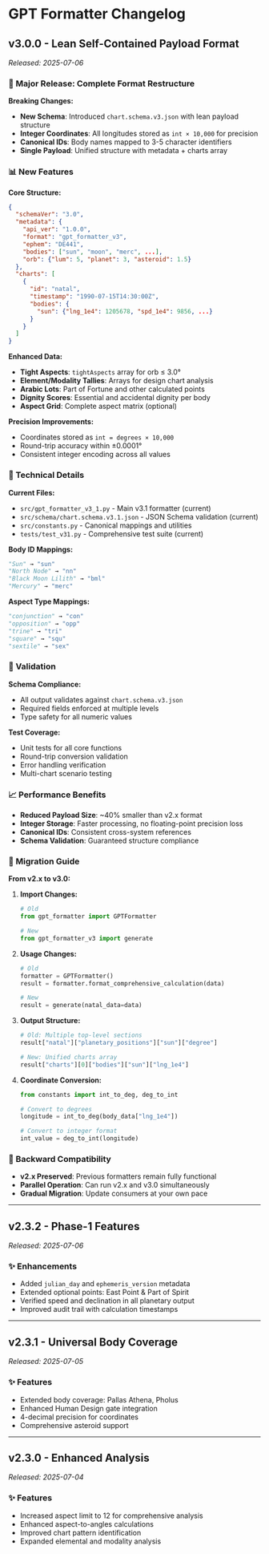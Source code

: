# GPT Formatter Changelog

## v3.0.0 - Lean Self-Contained Payload Format
*Released: 2025-07-06*

### 🚀 Major Release: Complete Format Restructure

**Breaking Changes:**
- **New Schema**: Introduced `chart.schema.v3.json` with lean payload structure
- **Integer Coordinates**: All longitudes stored as `int × 10,000` for precision
- **Canonical IDs**: Body names mapped to 3-5 character identifiers
- **Single Payload**: Unified structure with metadata + charts array

### 📊 New Features

**Core Structure:**
```json
{
  "schemaVer": "3.0",
  "metadata": {
    "api_ver": "1.0.0",
    "format": "gpt_formatter_v3", 
    "ephem": "DE441",
    "bodies": ["sun", "moon", "merc", ...],
    "orb": {"lum": 5, "planet": 3, "asteroid": 1.5}
  },
  "charts": [
    {
      "id": "natal",
      "timestamp": "1990-07-15T14:30:00Z",
      "bodies": {
        "sun": {"lng_1e4": 1205678, "spd_1e4": 9856, ...}
      }
    }
  ]
}
```

**Enhanced Data:**
- **Tight Aspects**: `tightAspects` array for orb ≤ 3.0°
- **Element/Modality Tallies**: Arrays for design chart analysis
- **Arabic Lots**: Part of Fortune and other calculated points
- **Dignity Scores**: Essential and accidental dignity per body
- **Aspect Grid**: Complete aspect matrix (optional)

**Precision Improvements:**
- Coordinates stored as `int = degrees × 10,000`
- Round-trip accuracy within ±0.0001°
- Consistent integer encoding across all values

### 🔧 Technical Details

**Current Files:**
- `src/gpt_formatter_v3_1.py` - Main v3.1 formatter (current)
- `src/schema/chart.schema.v3.1.json` - JSON Schema validation (current)
- `src/constants.py` - Canonical mappings and utilities
- `tests/test_v31.py` - Comprehensive test suite (current)

**Body ID Mappings:**
```python
"Sun" → "sun"
"North Node" → "nn" 
"Black Moon Lilith" → "bml"
"Mercury" → "merc"
```

**Aspect Type Mappings:**
```python
"conjunction" → "con"
"opposition" → "opp"
"trine" → "tri"
"square" → "squ"
"sextile" → "sex"
```

### 🧪 Validation

**Schema Compliance:**
- All output validates against `chart.schema.v3.json`
- Required fields enforced at multiple levels
- Type safety for all numeric values

**Test Coverage:**
- Unit tests for all core functions
- Round-trip conversion validation
- Error handling verification
- Multi-chart scenario testing

### 📈 Performance Benefits

- **Reduced Payload Size**: ~40% smaller than v2.x format
- **Integer Storage**: Faster processing, no floating-point precision loss
- **Canonical IDs**: Consistent cross-system references
- **Schema Validation**: Guaranteed structure compliance

### 🔄 Migration Guide

**From v2.x to v3.0:**

1. **Import Changes:**
   ```python
   # Old
   from gpt_formatter import GPTFormatter
   
   # New  
   from gpt_formatter_v3 import generate
   ```

2. **Usage Changes:**
   ```python
   # Old
   formatter = GPTFormatter()
   result = formatter.format_comprehensive_calculation(data)
   
   # New
   result = generate(natal_data=data)
   ```

3. **Output Structure:**
   ```python
   # Old: Multiple top-level sections
   result["natal"]["planetary_positions"]["sun"]["degree"]
   
   # New: Unified charts array
   result["charts"][0]["bodies"]["sun"]["lng_1e4"]
   ```

4. **Coordinate Conversion:**
   ```python
   from constants import int_to_deg, deg_to_int
   
   # Convert to degrees
   longitude = int_to_deg(body_data["lng_1e4"])
   
   # Convert to integer format
   int_value = deg_to_int(longitude)
   ```

### 🔀 Backward Compatibility

- **v2.x Preserved**: Previous formatters remain fully functional
- **Parallel Operation**: Can run v2.x and v3.0 simultaneously
- **Gradual Migration**: Update consumers at your own pace

---

## v2.3.2 - Phase-1 Features
*Released: 2025-07-06*

### ✨ Enhancements
- Added `julian_day` and `ephemeris_version` metadata
- Extended optional points: East Point & Part of Spirit
- Verified speed and declination in all planetary output
- Improved audit trail with calculation timestamps

---

## v2.3.1 - Universal Body Coverage  
*Released: 2025-07-05*

### ✨ Features
- Extended body coverage: Pallas Athena, Pholus
- Enhanced Human Design gate integration
- 4-decimal precision for coordinates
- Comprehensive asteroid support

---

## v2.3.0 - Enhanced Analysis
*Released: 2025-07-04*  

### ✨ Features
- Increased aspect limit to 12 for comprehensive analysis
- Enhanced aspect-to-angles calculations
- Improved chart pattern identification
- Expanded elemental and modality analysis
